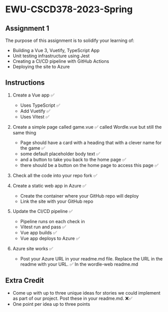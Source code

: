 # EWU-CSCD378-2023-Spring

## Assignment 1

The purpose of this assignment is to solidify your learning of:

- Building a Vue 3, Vuetify, TypeScript App
- Unit testing infrastructure using Jest
- Creating a CI/CD pipeline with GitHub Actions
- Deploying the site to Azure

## Instructions

1. Create a Vue app ✅
   - Uses TypeScript ✅
   - Add Vuetify ✅
   - Uses Vitest ✅ 

3. Create a simple page called game.vue ✅ called Wordle.vue but still the same thing
   - Page should have a card with a heading that with a clever name for the game ✅
   - some default placeholder body text ✅
   - and a button to take you back to the home page ✅
   - there should be a button on the home page to access this page ✅

4. Check all the code into your repo fork ✅ 

5. Create a static web app in Azure ✅
   - Create the container where your GitHub repo will deploy
   - Link the site with your GitHub repo

6. Update the CI/CD pipeline ✅
   - Pipeline runs on each check in
   - Vitest run and pass ✅
   - Vue app builds ✅
   - Vue app deploys to Azure ✅

7. Azure site works ✅
   - Post your Azure URL in your readme.md file. Replace the URL in the readme with your URL. ✅ In the wordle-web readme.md

## Extra Credit

- Come up with up to three unique ideas for stories we could implement as part of our project. Post these in your readme.md. ❌✅
- One point per idea up to three points
